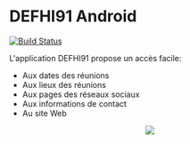 # DEFHI91 Android

[![Build Status](https://travis-ci.org/joemccann/dillinger.svg?branch=master)](https://github.com/AssociationHIF/HIF/tree/master/app/src)

L'application DEFHI91 propose un accès facile:

  - Aux dates des réunions
  - Aux lieux des réunions
  - Aux pages des réseaux sociaux
  - Aux informations de contact
  - Au site Web
   
 <p align="center">
  <img src="https://developer.android.com/studio/images/home/android-studio-logo.svg">
  </p>
